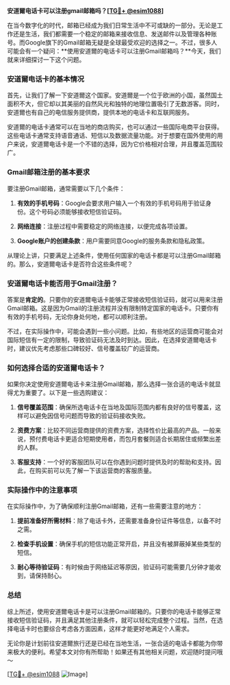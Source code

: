 **安道爾电话卡可以注册gmail邮箱吗？[[TG💪+ @esim1088](https://t.me/s/esim1088)]**

在当今数字化的时代，邮箱已经成为我们日常生活中不可或缺的一部分。无论是工作还是生活，我们都需要一个稳定的邮箱来接收信息、发送邮件以及管理各种账号。而Google旗下的Gmail邮箱无疑是全球最受欢迎的选择之一。不过，很多人可能会有一个疑问：**使用安道爾的电话卡可以注册Gmail邮箱吗？**今天，我们就来详细探讨一下这个问题。

### 安道爾电话卡的基本情况

首先，让我们了解一下安道爾这个国家。安道爾是一个位于欧洲的小国，虽然国土面积不大，但它却以其美丽的自然风光和独特的地理位置吸引了无数游客。同时，安道爾也有自己的电信服务提供商，提供本地的电话卡和互联网服务。

安道爾的电话卡通常可以在当地的商店购买，也可以通过一些国际电商平台获得。这些电话卡通常支持语音通话、短信以及数据流量功能。对于想要在国外使用的用户来说，安道爾电话卡是一个不错的选择，因为它价格相对合理，并且覆盖范围较广。

### Gmail邮箱注册的基本要求

要注册Gmail邮箱，通常需要以下几个条件：

1. **有效的手机号码**：Google会要求用户输入一个有效的手机号码用于验证身份。这个号码必须能够接收短信验证码。
   
2. **网络连接**：注册过程中需要稳定的网络连接，以便完成各项设置。

3. **Google账户的创建条款**：用户需要同意Google的服务条款和隐私政策。

从理论上讲，只要满足上述条件，使用任何国家的电话卡都是可以注册Gmail邮箱的。那么，安道爾电话卡是否符合这些条件呢？

### 安道爾电话卡能否用于Gmail注册？

答案是**肯定的**。只要你的安道爾电话卡能够正常接收短信验证码，就可以用来注册Gmail邮箱。这是因为Gmail的注册流程并没有限制特定国家的电话卡。只要你有有效的手机号码，无论你身处何地，都可以顺利注册。

不过，在实际操作中，可能会遇到一些小问题。比如，有些地区的运营商可能会对国际短信有一定的限制，导致验证码无法及时到达。因此，在选择安道爾电话卡时，建议优先考虑那些口碑较好、信号覆盖较广的运营商。

### 如何选择合适的安道爾电话卡？

如果你决定使用安道爾电话卡来注册Gmail邮箱，那么选择一张合适的电话卡就显得尤为重要了。以下是一些选购建议：

1. **信号覆盖范围**：确保所选电话卡在当地及国际范围内都有良好的信号覆盖，这样可以避免因信号问题而导致的验证码接收失败。

2. **资费方案**：比较不同运营商提供的资费方案，选择性价比最高的产品。一般来说，预付费电话卡更适合短期使用者，而包月套餐则适合长期居住或频繁出差的人群。

3. **客服支持**：一个好的客服团队可以在你遇到问题时提供及时的帮助和支持。因此，在购买前可以先了解一下该运营商的客服质量。

### 实际操作中的注意事项

在实际操作中，为了确保顺利注册Gmail邮箱，还有一些需要注意的地方：

1. **提前准备好所需材料**：除了电话卡外，还需要准备身份证件等信息，以备不时之需。

2. **检查手机设置**：确保手机的短信功能正常开启，并且没有被屏蔽掉某些类型的短信。

3. **耐心等待验证码**：有时候由于网络延迟等原因，验证码可能需要几分钟才能收到，请保持耐心。

### 总结

综上所述，使用安道爾电话卡是可以注册Gmail邮箱的。只要你的电话卡能够正常接收短信验证码，并且满足其他注册条件，就可以轻松完成整个过程。当然，在选择电话卡时也要综合考虑各方面因素，这样才能更好地满足个人需求。

无论你是计划前往安道爾旅行还是已经在当地生活，一张合适的电话卡都能为你带来极大的便利。希望本文对你有所帮助！如果还有其他相关问题，欢迎随时提问哦～

[[TG💪+ @esim1088](https://t.me/s/esim1088) ![Image](https://i.postimg.cc/4NQfJmqS/Snipaste-2025-05-13-00-14-12.png)]